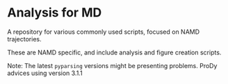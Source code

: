 # Analysis for MD

A repository for various commonly used scripts, focused on NAMD trajectories.

These are NAMD specific, and include analysis and figure creation scripts.

Note: The latest `pyparsing` versions might be presenting problems. ProDy advices using version 3.1.1
